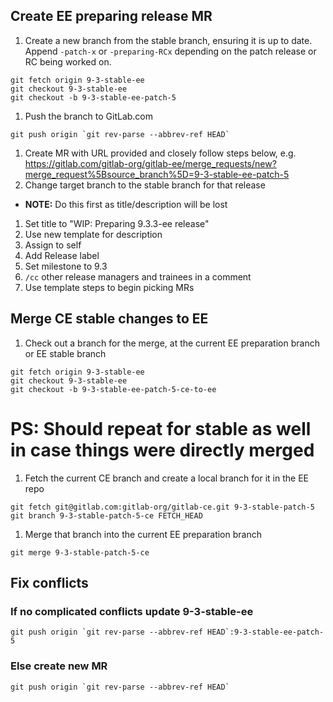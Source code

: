 ## Create EE preparing release MR

1. Create a new branch from the stable branch, ensuring it is up to date. Append `-patch-x` or `-preparing-RCx` depending on the patch release or RC being worked on.
```
git fetch origin 9-3-stable-ee
git checkout 9-3-stable-ee
git checkout -b 9-3-stable-ee-patch-5
```

1. Push the branch to GitLab.com
```
git push origin `git rev-parse --abbrev-ref HEAD`
```

1. Create MR with URL provided and closely follow steps below, e.g. https://gitlab.com/gitlab-org/gitlab-ee/merge_requests/new?merge_request%5Bsource_branch%5D=9-3-stable-ee-patch-5
1.  Change target branch to the stable branch for that release
  - **NOTE:** Do this first as title/description will be lost
1. Set title to "WIP: Preparing 9.3.3-ee release"
1. Use new template for description
1. Assign to self
1. Add Release label
1. Set milestone to 9.3
1. `/cc` other release managers and trainees in a comment
1. Use template steps to begin picking MRs


## Merge CE stable changes to EE

1. Check out a branch for the merge, at the current EE preparation branch or EE stable branch
```
git fetch origin 9-3-stable-ee
git checkout 9-3-stable-ee
git checkout -b 9-3-stable-ee-patch-5-ce-to-ee
```

# PS: Should repeat for stable as well in case things were directly merged

1. Fetch the current CE branch and create a local branch for it in the EE repo
```
git fetch git@gitlab.com:gitlab-org/gitlab-ce.git 9-3-stable-patch-5
git branch 9-3-stable-patch-5-ce FETCH_HEAD
```

1. Merge that branch into the current EE preparation branch
```
git merge 9-3-stable-patch-5-ce
```

## Fix conflicts

### If no complicated conflicts update 9-3-stable-ee
```
git push origin `git rev-parse --abbrev-ref HEAD`:9-3-stable-ee-patch-5
```

### Else create new MR
```
git push origin `git rev-parse --abbrev-ref HEAD`
```